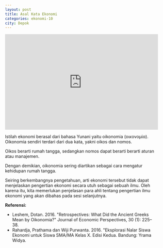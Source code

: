 ```yaml
---
layout: post
title: Asal Kata Ekonomi
categories: ekonomi-10
city: Depok
---
```

<iframe width="100%" height="315" src="https://www.youtube.com/embed/Pu_aIK8oCiM?si=-jTfb85-0otyL6AF" title="YouTube video player" frameborder="0" allow="accelerometer; autoplay; clipboard-write; encrypted-media; gyroscope; picture-in-picture; web-share" referrerpolicy="strict-origin-when-cross-origin" allowfullscreen></iframe>

Istilah ekonomi berasal dari bahasa Yunani yaitu oikonomia (οικονομία). Oikonomia sendiri terdari dari dua kata, yakni oikos dan nomos.

Oikos berarti rumah tangga, sedangkan nomos dapat berarti berarti aturan atau manajemen.

Dengan demikian, oikonomia sering diartikan sebagai cara mengatur kehidupan rumah tangga.

Seiring berkembangnya pengetahuan, arti ekonomi  tersebut tidak dapat menjelaskan pengertian ekonomi secara utuh sebagai sebuah ilmu. Oleh karena itu, kita memerlukan penjelasan para ahli tentang pengertian ilmu ekonomi yang akan dibahas pada sesi selanjutnya.

**Referensi:**
- Leshem, Dotan. 2016. "Retrospectives: What Did the Ancient Greeks Mean by Oikonomia?" Journal of Economic Perspectives, 30 (1): 225–38.
- Rahardja, Prathama dan Wiji Purwanta. 2016. "Eksplorasi Nalar Siswa Ekonomi untuk Siswa SMA/MA Kelas X. Edisi Kedua. Bandung: Yrama Widya.
